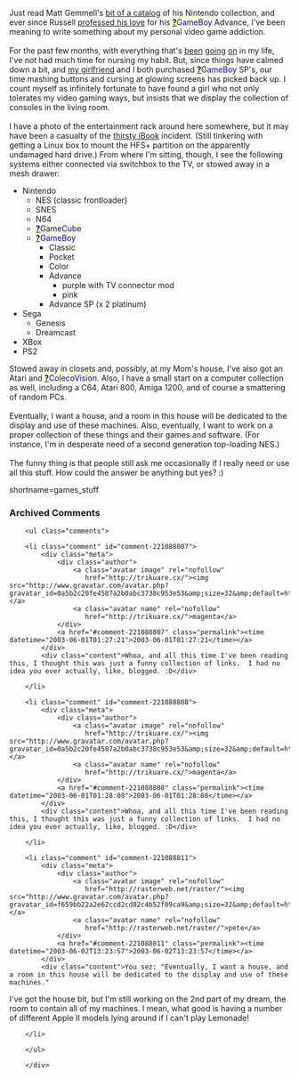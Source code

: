 Just read Matt Gemmell's <a href="http://www.scotlandsoftware.com/blog/?entry=/games/games_stuff.html" target="_top">bit of a catalog</a>
of his Nintendo collection, and ever since Russell <a href="http://beattie.info/notebook/20021201.html#184646" target="_top">professed his love</a>
for his <span style='background : #FFFFCE;'><a href="http://www.decafbad.com/twiki/bin/edit/Main/GameBoy?topicparent=Main.FilterData"><b>?</b></a><font color="#0000FF">GameBoy</font></span> Advance, I've been meaning to write something about my personal video game addiction.
<br /><br />
For the past few months, with everything
that's <a href="http://www.decafbad.com/blog/misc/first_week_off.phtml" target="_top">been</a>
<a href="http://www.decafbad.com/blog/misc/still_breathing.phtml" target="_top">going</a> <a href="http://www.decafbad.com/blog/misc/thirsty_ibook.phtml" target="_top">on</a>
in my life,
I've not had much time for nursing my habit.  But, since things have calmed
down a bit, and <a href="http://www.livejournal.com/~missadroit" target="_top">my girlfriend</a> and I
both purchased <span style='background : #FFFFCE;'><a href="http://www.decafbad.com/twiki/bin/edit/Main/GameBoy?topicparent=Main.FilterData"><b>?</b></a><font color="#0000FF">GameBoy</font></span> SP's, our time mashing buttons and cursing at glowing
screens has picked back up.  I count myself as infinitely fortunate to have
found a girl who not only tolerates my video gaming ways, but insists that
we display the collection of consoles in the living room.
<br /><br />
I have a photo of the entertainment rack around here somewhere, but it
may have been a casualty of the <a href="http://www.decafbad.com/blog/misc/thirsty_ibook.phtml" target="_top">thirsty iBook</a>
incident.  (Still tinkering with getting a Linux box to mount the HFS+
partition on the apparently undamaged hard drive.)  From where I'm sitting,
though, I see the following systems either connected via switchbox to
the TV, or stowed away in a mesh drawer:

<ul>
<li> Nintendo
<ul>
<li> NES (classic frontloader)
</li>
<li> SNES
</li>
<li> N64
</li>
<li> <span style='background : #FFFFCE;'><a href="http://www.decafbad.com/twiki/bin/edit/Main/GameCube?topicparent=Main.FilterData"><b>?</b></a><font color="#0000FF">GameCube</font></span>
</li>
<li> <span style='background : #FFFFCE;'><a href="http://www.decafbad.com/twiki/bin/edit/Main/GameBoy?topicparent=Main.FilterData"><b>?</b></a><font color="#0000FF">GameBoy</font></span>
<ul>
<li> Classic
</li>
<li> Pocket
</li>
<li> Color
</li>
<li> Advance 
<ul>
<li> purple with TV connector mod
</li>
<li> pink 
</li>
</ul>
</li>
<li> Advance SP (x 2 platinum)
</li>
</ul>
</li>
</ul>
</li>
<li> Sega
<ul>
<li> Genesis
</li>
<li> Dreamcast
</li>
</ul>
</li>
<li> XBox
</li>
<li> PS2
</li>
</ul>

Stowed away in closets and, possibly, at my Mom's house, I've also
got an Atari and <span style='background : #FFFFCE;'><a href="http://www.decafbad.com/twiki/bin/edit/Main/ColecoVision?topicparent=Main.FilterData"><b>?</b></a><font color="#0000FF">ColecoVision</font></span>.  Also, I have a small start on a
computer collection as well, including a C64, Atari 800, Amiga 1200,
and of course a smattering of random PCs.
<br /><br />
Eventually, I want a house, and a room in this house will be dedicated
to the display and use of these machines.  Also, eventually, I want
to work on a proper collection of these things and their games and
software.  (For instance, I'm in desperate need of a second generation
top-loading NES.)
<br /><br />
The funny thing is that people still ask me occasionally if I really
need or use all this stuff.  How could the answer be anything but yes? :)
<!--more-->
shortname=games_stuff

<div id="comments" class="comments archived-comments">
            <h3>Archived Comments</h3>
            
        <ul class="comments">
            
        <li class="comment" id="comment-221088807">
            <div class="meta">
                <div class="author">
                    <a class="avatar image" rel="nofollow" 
                       href="http://trikuare.cx/"><img src="http://www.gravatar.com/avatar.php?gravatar_id=0a5b2c20fe4587a2b0abc3738c953e53&amp;size=32&amp;default=http://mediacdn.disqus.com/1320279820/images/noavatar32.png"/></a>
                    <a class="avatar name" rel="nofollow" 
                       href="http://trikuare.cx/">magenta</a>
                </div>
                <a href="#comment-221088807" class="permalink"><time datetime="2003-06-01T01:27:21">2003-06-01T01:27:21</time></a>
            </div>
            <div class="content">Whoa, and all this time I've been reading this, I thought this was just a funny collection of links.  I had no idea you ever actually, like, blogged. :D</div>
            
        </li>
    
        <li class="comment" id="comment-221088808">
            <div class="meta">
                <div class="author">
                    <a class="avatar image" rel="nofollow" 
                       href="http://trikuare.cx/"><img src="http://www.gravatar.com/avatar.php?gravatar_id=0a5b2c20fe4587a2b0abc3738c953e53&amp;size=32&amp;default=http://mediacdn.disqus.com/1320279820/images/noavatar32.png"/></a>
                    <a class="avatar name" rel="nofollow" 
                       href="http://trikuare.cx/">magenta</a>
                </div>
                <a href="#comment-221088808" class="permalink"><time datetime="2003-06-01T01:28:08">2003-06-01T01:28:08</time></a>
            </div>
            <div class="content">Whoa, and all this time I've been reading this, I thought this was just a funny collection of links.  I had no idea you ever actually, like, blogged. :D</div>
            
        </li>
    
        <li class="comment" id="comment-221088811">
            <div class="meta">
                <div class="author">
                    <a class="avatar image" rel="nofollow" 
                       href="http://rasterweb.net/raster/"><img src="http://www.gravatar.com/avatar.php?gravatar_id=f659bb22a2e62ccd2cd82c4b52f09ca9&amp;size=32&amp;default=http://mediacdn.disqus.com/1320279820/images/noavatar32.png"/></a>
                    <a class="avatar name" rel="nofollow" 
                       href="http://rasterweb.net/raster/">pete</a>
                </div>
                <a href="#comment-221088811" class="permalink"><time datetime="2003-06-02T13:23:57">2003-06-02T13:23:57</time></a>
            </div>
            <div class="content">You sez: "Eventually, I want a house, and a room in this house will be dedicated to the display and use of these machines."

I've got the house bit, but I'm still working on the 2nd part of my dream, the room to contain all of my machines. I mean, what good is having a number of different Apple II models lying around if I can't play Lemonade!</div>
            
        </li>
    
        </ul>
    
        </div>
    